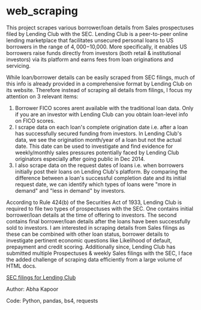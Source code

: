 # web_scraping
This project scrapes various borrower/loan details from Sales prospectuses filed by Lending Club with the SEC. Lending Club is a 
peer-to-peer online lending marketplace that facilitates unsecured personal loans to US borrowers in the range of $4,000-$10,000. More 
specifically, it enables US borrowers raise funds directly from investors (both retail & institutional investors) via its platform and
earns fees from loan originations and servicing. 

While loan/borrower details can be easily scraped from SEC filings, much of this info is already provided in a comprehensive 
format by Lending Club on its website.  Therefore instead of scraping all details from filings, I focus my attention on 
3 relevant items:
1. Borrower FICO scores arent available with the traditional loan data. Only if you are an investor with Lending Club can you obtain 
loan-level info on FICO scores. 
2. I scrape data on each loan's complete origination date i.e. after a loan has successfully secured funding from investors. In 
Lending Club's data, we see the origination month/year of a loan but not the actual date. This date can be used to investigate and 
find evidence for weekly/monthly sales pressures potentially faced by Lending Club originators especially after going public in Dec 2014. 
3. I also scrape data on the request dates of loans i.e. when borrowers initially post their loans on Lending Club's platform. By 
comparing the difference between a loan's successful completion date and its initial request date, we can identify which 
types of loans were "more in demand" and "less in demand" by investors. 

According to Rule 424(b) of the Securities Act of 1933, Lending Club is required to file two types of prospectuses with the SEC. 
One contains initial borrower/loan details at the time of offering to investors. The second contains final borrower/loan details 
after the loans have been successfully sold to investors. I am interested in scraping details from Sales filings as these can be 
combined with other loan status, borrower details to investigate pertinent economic questions like Likelihood of default, prepayment and 
credit scoring. Additionally since, Lending Club has submitted multiple Prospectuses & weekly Sales filings with the SEC, I face the 
added challenge of scraping data efficiently from a large volume of HTML docs. 

[SEC filings for Lending Club](https://www.sec.gov/cgi-bin/browse-edgar?action=getcompany&CIK=0001409970&type=424B3&dateb=&owner=exclude&count=40)

Author: Abha Kapoor

Code: Python, pandas, bs4, requests
